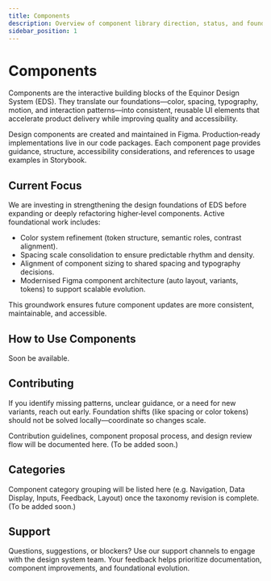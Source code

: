 ```yaml
---
title: Components
description: Overview of component library direction, status, and foundational work.
sidebar_position: 1
---
```


# Components

Components are the interactive building blocks of the Equinor Design System (EDS). They translate our foundations—color, spacing, typography, motion, and interaction patterns—into consistent, reusable UI elements that accelerate product delivery while improving quality and accessibility.

Design components are created and maintained in Figma. Production‑ready implementations live in our code packages. Each component page provides guidance, structure, accessibility considerations, and references to usage examples in Storybook.

## Current Focus

We are investing in strengthening the design foundations of EDS before expanding or deeply refactoring higher‑level components. Active foundational work includes:

- Color system refinement (token structure, semantic roles, contrast alignment).
- Spacing scale consolidation to ensure predictable rhythm and density.
- Alignment of component sizing to shared spacing and typography decisions.
- Modernised Figma component architecture (auto layout, variants, tokens) to support scalable evolution.

This groundwork ensures future component updates are more consistent, maintainable, and accessible.

## How to Use Components

Soon be available.

## Contributing

If you identify missing patterns, unclear guidance, or a need for new variants, reach out early. Foundation shifts (like spacing or color tokens) should not be solved locally—coordinate so changes scale.

Contribution guidelines, component proposal process, and design review flow will be documented here. (To be added soon.)

## Categories

Component category grouping will be listed here (e.g. Navigation, Data Display, Inputs, Feedback, Layout) once the taxonomy revision is complete. (To be added soon.)

## Support

Questions, suggestions, or blockers? Use our support channels to engage with the design system team. Your feedback helps prioritize documentation, component improvements, and foundational evolution.
